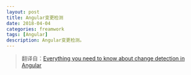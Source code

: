 ```yaml
---
layout: post
title: Angular变更检测
date: 2018-04-04
categories: freamwork
tags: [Angular]
description: Angular变更检测。
---
```


> 翻译自：[Everything you need to know about change detection in Angular](https://blog.angularindepth.com/everything-you-need-to-know-about-change-detection-in-angular-8006c51d206f)













